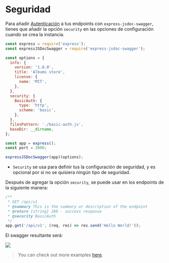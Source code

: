 # Seguridad
Para añadir [Autenticación](https://swagger.io/docs/specification/authentication/) a tus endpoints con `express-jsdoc-swagger`, tienes que añadir la opción `security` en las opciones de configuración cuando se crea la instancia.

```javascript
const express = require('express');
const expressJSDocSwagger = require('express-jsdoc-swagger');

const options = {
  info: {
    version: '1.0.0',
    title: 'Albums store',
    license: {
      name: 'MIT',
    },
  },
  security: {
    BasicAuth: {
      type: 'http',
      scheme: 'basic',
    },
  },
  filesPattern: './basic-auth.js',
  baseDir: __dirname,
};

const app = express();
const port = 3000;

expressJSDocSwagger(app)(options);
```

- `Security` se usa para definir tus la configuración de seguridad, y es opcional por si no se quisiera ningún tipo de seguridad.

Después de agregar la opción `security`, se puede usar en los endpoints de la siguiente manera:

```javascript
/**
 * GET /api/v1
 * @summary This is the summary or description of the endpoint
 * @return {string} 200 - success response
 * @security BasicAuth
 */
app.get('/api/v1', (req, res) => res.send('Hello World!'));
```

El swagger resultante será:

<img src="./assets/security.png"/>

> You can check out more examples [here](https://github.com/BRIKEV/express-jsdoc-swagger/blob/master/examples/security/basic-auth.js).
